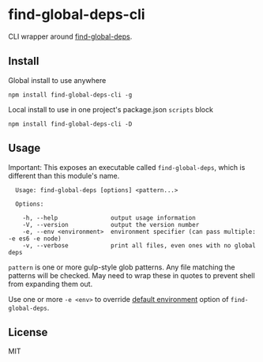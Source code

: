 # find-global-deps-cli

CLI wrapper around [find-global-deps](https://www.npmjs.com/package/find-global-deps).

## Install

Global install to use anywhere

`npm install find-global-deps-cli -g`

Local install to use in one project's package.json `scripts` block

`npm install find-global-deps-cli -D`

## Usage

Important: This exposes an executable called `find-global-deps`, which is different than this module's name.

```
  Usage: find-global-deps [options] <pattern...>

  Options:

    -h, --help               output usage information
    -V, --version            output the version number
    -e, --env <environment>  environment specifier (can pass multiple: -e es6 -e node)
    -v, --verbose            print all files, even ones with no global deps
```

`pattern` is one or more gulp-style glob patterns. Any file matching the patterns will be checked. May need to wrap these in quotes to prevent shell from expanding them out.

Use one or more `-e <env>` to override [default environment](https://github.com/psalaets/find-global-deps#optionsenvironment) option of `find-global-deps`.

## License

MIT
